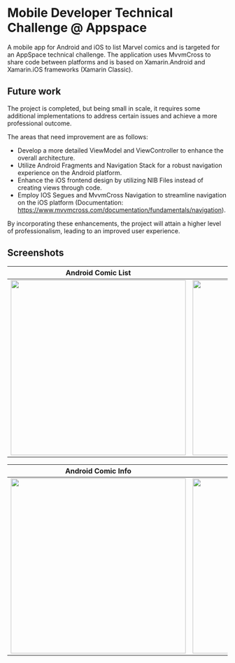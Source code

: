 # Mobile Developer Technical Challenge @ Appspace

A mobile app for Android and iOS to list Marvel comics and is targeted for an AppSpace technical challenge. 
The application uses MvvmCross to share code between platforms and is based on Xamarin.Android and Xamarin.iOS frameworks (Xamarin Classic).

## Future work

The project is completed, but being small in scale, it requires some additional implementations to address certain issues and achieve a more professional outcome.

The areas that need improvement are as follows:

- Develop a more detailed ViewModel and ViewController to enhance the overall architecture.
- Utilize Android Fragments and Navigation Stack for a robust navigation experience on the Android platform.
- Enhance the iOS frontend design by utilizing NIB Files instead of creating views through code.
- Employ IOS Segues and MvvmCross Navigation to streamline navigation on the iOS platform (Documentation: https://www.mvvmcross.com/documentation/fundamentals/navigation).

By incorporating these enhancements, the project will attain a higher level of professionalism, leading to an improved user experience.

## Screenshots

| Android Comic List  | IOS Comic List |
| ------------- | ------------- |
|<img src="https://github.com/1dmaol/MvvmDemo/assets/26694130/73090f2a-7c3a-4bf9-85a1-f2d15d407deb" width="400">|<img src="https://github.com/1dmaol/MvvmDemo/assets/26694130/1bba1230-76ed-4839-9bba-52372f713eb1" width="400">|

| Android Comic Info  | IOS Comic Info |
| ------------- | ------------- |
|<img src="https://github.com/1dmaol/MvvmDemo/assets/26694130/16c77443-8105-4cd0-901b-d3ddf14ee0dd" width="400">|<img src="https://github.com/1dmaol/MvvmDemo/assets/26694130/39f427c0-b9b5-45e5-be5e-3cfb6ae039c0" width="400">|

